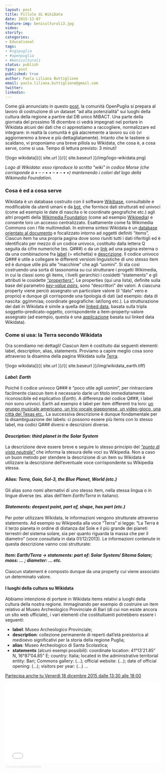```yaml
---
layout: post
title: Pillole di WikiData
date: 2015-12-07
feature-img: beniculturali3.jpg
video: 
storify: 
categories:
- Educational
tags:
- #sgipuglia
- #openpuglia
- #beniculturali
status: publish
type: post
published: true
author: Paola Liliana Buttiglione
email: paola.liliana.buttiglione@gmail.com
twitter: 
linkedin: 
---
```


Come già annunciato in questo [post](http://opendatabari.github.io/blog/educational/2015/11/24/beniculturali.html), la comunità OpenPuglia si prepara al lavoro di costruzione di un dataset “ad alta potenzialità” sui luoghi della cultura della regione a partire dal DB unico MiBACT. Una parte della giornata del prossimo 18 dicembre ci vedrà impegnati nel portare in Wikidata alcuni dei dati che ci apprestiamo a raccogliere, normalizzare ed integrare: in realtà la comunità è già alacremente a lavoro su ciò (vi aggiorneremo a breve e più dettagliatamente). Intanto che le tastiere si scaldano, vi proponiamo una breve pillola su Wikidata, che cosa è, a cosa serve, come si usa. Tempo di lettura previsto: 3 minuti!

![logo wikidata]({{ site.url }}/{{ site.baseurl }}/img/logo-wikidata.png)

*Logo di Wikidata: esso riproduce la scritta "wiki" in codice Morse (che corrisponde a • – –  • •  – • –  • •) mantenendo i colori del logo della Wikimedia Foundation.*

### Cosa è ed a cosa serve
Wikidata è un database costruito con il software [Wikibase](http://wikiba.se/), consultabile e modificabile da utenti umani e da [bot](https://it.wikipedia.org/wiki/Bot), che fornisce dati strutturati ed univoci (come ad esempio le date di nascita o le coordinate geografiche etc.) agli altri progetti della [Wikimedia Foundation](https://it.wikipedia.org/wiki/Wikimedia_Foundation) (come ad esempio [Wikipedia](https://it.wikipedia.org/wiki/Wikipedia)) e consente loro un accesso centralizzato. Esattamente come fa Wikimedia Commons con i file multimediali. 
In estrema sintesi Wikidata è un [database orientato al documento](https://it.wikipedia.org/wiki/Base_di_dati_orientata_al_documento) e focalizzato intorno ad oggetti definiti “items”, Ciascun item ha una propria pagina dove sono riuniti tutti i dati riferitigli ed è identificato per mezzo di un codice univoco, costituito dalla lettera Q seguita da cifre numeriche (es. Q###) o da un [link](https://www.wikidata.org/wiki/Wikidata:Glossary#Sitelink) ad una pagina esterna o da una combinazione fra [label](https://www.wikidata.org/wiki/Wikidata:Glossary#Label) (= etichetta) e [descrizione](https://www.wikidata.org/wiki/Wikidata:Glossary#Description). Il codice univoco Q### è utile a collegare le differenti versioni linguistiche di uno stesso item ed è dunque utile più alle “macchine” che agli “uomini”.
Si sta così costruendo una sorta di tassonomia su cui strutturare i progetti Wikimedia, in cui la classi sono gli items, i livelli gerarchici i cosidetti “statements” e gli attributi le cosidette *[“propertiers”](https://www.wikidata.org/wiki/Wikidata:List_of_properties/all)*. Le properties (qui una lista), definite sulla base del parametro *[key-value pairs](http://www.slideshare.net/littledata/keyvalue-pairs)*, sono “descrittori” dei valori. A ciascuna property viene perciò assegnato un particolare valore (il “dato” vero e proprio) e dunque gli corrisponde una tipologia di dati (ad esempio: data di nascita: gg/mm/aa; coordinate geografiche: lat/long etc.).
La strutturazione dei dati in Wikidata è simile a quella dei [linked data](https://www.wikidata.org/wiki/Wikidata:Glossary/it#Linkeddata), basata sulla tripla soggetto-predicato-oggetto, corrispondente a item-property-valore assegnato (ad esempio, questa è una [applicazione](http://askplatyp.us/) basata sui linked data Wikidata).

### Come si usa: la Terra secondo Wikidata
Ora scendiamo nei dettagli! Ciascun item è costituito dai seguenti elementi: label, description, alias, statements. Proviamo a capire meglio cosa sono attraverso la disamina della pagina Wikidata sulla [Terra](https://www.wikidata.org/wiki/Q2?setlang=it).

![logo wikidata]({{ site.url }}/{{ site.baseurl }}/img/wikidata_earth.tiff)

#### *Label: Earth*
Poiché il codice univoco Q### è “poco utile agli uomini”, per rintracciare facilmente ciascun item è necessario darle un titolo immediatamente riconoscibile ed esplicativo (*Earth*). A differenza del codice Q###, i label non sono univoci. Earth ad esempio è label per item differenti tra loro: [un gruppo musicale americano, un trio vocale giapponese, un video-gioco, una città del Texas etc.](https://www.wikidata.org/wiki/Q1277599). 
La successiva descrizione è dunque fondamentale per la disambiguazione dei labels: ci possono essere più items con lo stesso label, ma codici Q### diversi e descrizioni diverse. 

#### *Description: third planet in the Solar System*
La descrizione deve essere breve e seguire lo stesso principio del *[“punto di vista neutrale”](https://it.wikipedia.org/wiki/Wikipedia:Punto_di_vista_neutrale)* che informa la stesura delle voci su Wikipedia. Non a caso un buon metodo per stendere la descrizione di un item su Wikidata è utilizzare la descrizione dell’eventuale voce corrispondente su Wikipedia stessa.

#### *Alias: Terra, Gaia, Sol-3, the Blue Planet, World (etc.)*
Gli alias sono nomi alternativi di uno stesso item, nella stessa lingua o in lingue diverse (es. alias dell’item *Earth/Terra* in italiano).

#### *Statements: deepest point, part of, shape, has part (etc.)*
Per poter utilizzare Wikidata, le informazioni vengono strutturate attraverso statements. Ad esempio su Wikipedia alla voce “Terra” si legge: 
“La Terra è il terzo pianeta in ordine di distanza dal Sole e il più grande dei pianeti terrestri del sistema solare, sia per quanto riguarda la massa che per il diametro” (voce consultata in data 01/12/2013). Le informazioni contenute in questa descrizione vanno così strutturate: 

#### *Item: Earth/Terra → statements: part of: Solar System/ Sitema Solare; mass: … ; diameter: ... etc.* 
Ciascun statement è composto dunque da una property cui viene associato un determinato valore.

#### I luoghi della cultura su Wikidata
Abbiamo intenzione di portare in Wikidata items relativi a luoghi della cultura della nostra regione. Immaginando per esempio di costruire un item relativo al Museo Archeologico Provinciale di Bari (di cui non esiste ancora un sito web ufficiale), i vari elementi che costituituenti potrebbero essere i seguenti:

- **label**: Museo Archeologico Provinciale;
- **description**: collezione permanente di reperti dall’età preistorica al medioevo significativi per la storia della regione Puglia;
- **alias**: Museo Archeologico di Santa Scolastica;
- **statements** (alcuni esempi possibili): coordinate location: 41°13’21.85” N, 16°87’04.85” E; country: Italia; located in the administrative territorial entity: Bari; Commons gallery: (...); official website: (...); date of official opening: (...); visitors per year: (...) ...

[Partecipa anche tu Venerdì 18 dicembre 2015 dalle 13:30 alle 18:00](https://www.eventbrite.it/e/biglietti-scopriamo-i-luoghi-della-cultura-con-gli-opendata-19682972300)

<div style="width:100%; text-align:left;" ><iframe  src="//eventbrite.it/tickets-external?eid=19682972300&ref=etckt" frameborder="0" height="260" width="100%" vspace="0" hspace="0" marginheight="5" marginwidth="5" scrolling="auto" allowtransparency="true"></iframe><div style="font-family:Helvetica, Arial; font-size:10px; padding:5px 0 5px; margin:2px; width:100%; text-align:left;" ><a class="powered-by-eb" style="color: #dddddd; text-decoration: none;" target="_blank" href="http://www.eventbrite.it/r/etckt">Con tecnologia Eventbrite</a></div></div>

